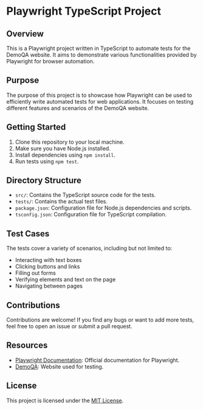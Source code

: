 # Playwright TypeScript Project

## Overview

This is a Playwright project written in TypeScript to automate tests for the DemoQA website. It aims to demonstrate various functionalities provided by Playwright for browser automation.

## Purpose

The purpose of this project is to showcase how Playwright can be used to efficiently write automated tests for web applications. It focuses on testing different features and scenarios of the DemoQA website.

## Getting Started

1. Clone this repository to your local machine.
2. Make sure you have Node.js installed.
3. Install dependencies using `npm install`.
4. Run tests using `npm test`.

## Directory Structure

- `src/`: Contains the TypeScript source code for the tests.
- `tests/`: Contains the actual test files.
- `package.json`: Configuration file for Node.js dependencies and scripts.
- `tsconfig.json`: Configuration file for TypeScript compilation.

## Test Cases

The tests cover a variety of scenarios, including but not limited to:
- Interacting with text boxes
- Clicking buttons and links
- Filling out forms
- Verifying elements and text on the page
- Navigating between pages

## Contributions

Contributions are welcome! If you find any bugs or want to add more tests, feel free to open an issue or submit a pull request.

## Resources

- [Playwright Documentation](https://playwright.dev/docs/intro): Official documentation for Playwright.
- [DemoQA](https://demoqa.com/): Website used for testing.

## License

This project is licensed under the [MIT License](LICENSE).
